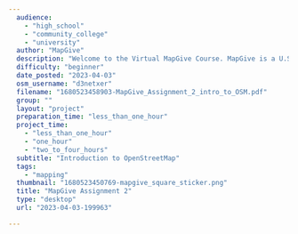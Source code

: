 ```yaml
---
  audience: 
    - "high_school"
    - "community_college"
    - "university"
  author: "MapGive"
  description: "Welcome to the Virtual MapGive Course. MapGive is a U.S. Department of State initiative that encourages increased participation in the global mapping community to facilitate the creation of open geographic data to support humanitarian relief and development programs. The objective of this assignment is to familiarize yourself with mapping in OpenStreetMap (OSM)."
  difficulty: "beginner"
  date_posted: "2023-04-03"
  osm_username: "d3netxer"
  filename: "1680523458903-MapGive_Assignment_2_intro_to_OSM.pdf"
  group: ""
  layout: "project"
  preparation_time: "less_than_one_hour"
  project_time: 
    - "less_than_one_hour"
    - "one_hour"
    - "two_to_four_hours"
  subtitle: "Introduction to OpenStreetMap"
  tags: 
    - "mapping"
  thumbnail: "1680523450769-mapgive_square_sticker.png"
  title: "MapGive Assignment 2"
  type: "desktop"
  url: "2023-04-03-199963"

---
```

